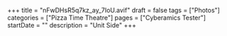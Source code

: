 +++
title = "nFwDHsR5q7kz_ay_7IoU.avif"
draft = false
tags = ["Photos"]
categories = ["Pizza Time Theatre"]
pages = ["Cyberamics Tester"]
startDate = ""
description = "Unit Side"
+++
